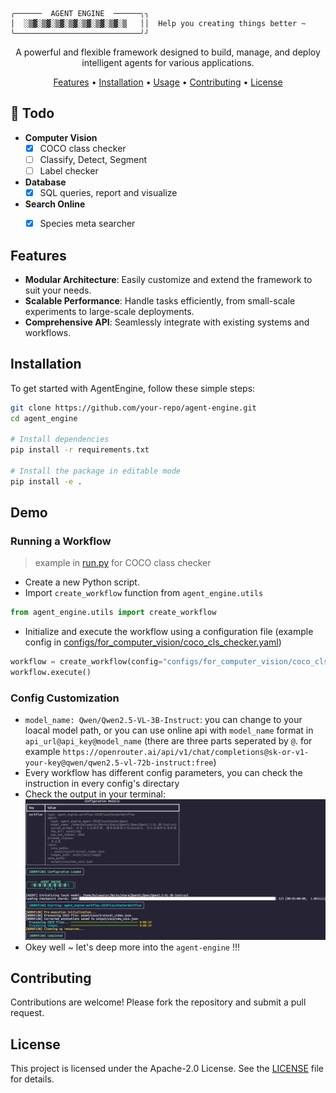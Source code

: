```shell
╭──────  AGENT ENGINE  ──────╮╮
│  ░▒▓░▒▓░▒▓░▒▓░▒▓░▒▓░▒▓░▒   ││  Help you creating things better ~
╰────────────────────────────╯╯
```

<p align="center">
  A powerful and flexible framework designed to build, manage, and deploy intelligent agents for various applications.
</p>

<p align="center">
  <a href="#features">Features</a> •
  <a href="#installation">Installation</a> •
  <a href="#demo">Usage</a> •
  <a href="#contributing">Contributing</a> •
  <a href="#license">License</a>
</p>

## 🌟 Todo
- **Computer Vision**
    - [x] COCO class checker
    - [ ] Classify, Detect, Segment
    - [ ] Label checker

- **Database**
    - [x] SQL queries, report and visualize

- **Search Online**
    - [x] Species meta searcher


## Features
- **Modular Architecture**: Easily customize and extend the framework to suit your needs.
- **Scalable Performance**: Handle tasks efficiently, from small-scale experiments to large-scale deployments.
- **Comprehensive API**: Seamlessly integrate with existing systems and workflows.


## Installation
To get started with AgentEngine, follow these simple steps:

```bash
git clone https://github.com/your-repo/agent-engine.git
cd agent_engine

# Install dependencies
pip install -r requirements.txt

# Install the package in editable mode
pip install -e .
```

## Demo
### Running a Workflow
> example in [run.py](run.py) for COCO class checker
- Create a new Python script.
- Import `create_workflow` function from `agent_engine.utils`
```python
from agent_engine.utils import create_workflow
```
- Initialize and execute the workflow using a configuration file (example config in [configs/for_computer_vision/coco_cls_checker.yaml](configs/for_computer_vision/coco_cls_checker.yaml))
```python
workflow = create_workflow(config="configs/for_computer_vision/coco_cls_checker.yaml")
workflow.execute()
```
### Config Customization
- `model_name: Qwen/Qwen2.5-VL-3B-Instruct`: you can change to your loacal model path, or you can use online api with `model_name` format in `api_url@api_key@model_name` (there are three parts seperated by `@`. for  example `https://openrouter.ai/api/v1/chat/completions@sk-or-v1-your-key@qwen/qwen2.5-vl-72b-instruct:free`)
- Every workflow has different config parameters, you can check the instruction in every config's directary
- Check the output in your terminal:
![example_png](asset/example_coco_cls_checker.png)
- Okey well ~ let's deep more into the `agent-engine` !!!

## Contributing

Contributions are welcome! Please fork the repository and submit a pull request.

## License

This project is licensed under the Apache-2.0 License. See the [LICENSE](LICENSE) file for details.